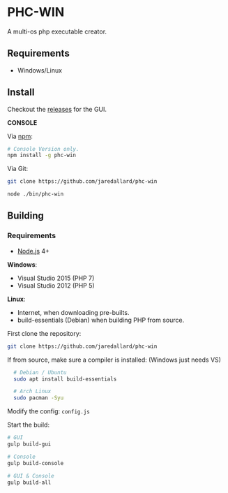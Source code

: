 # PHC-WIN

A multi-os php executable creator.

## Requirements

* Windows/Linux

## Install

Checkout the [releases](https://github.com/jaredallard/phc-win/releases)
for the GUI.

**CONSOLE**

Via [npm](https://npmjs.org):

```bash
# Console Version only.
npm install -g phc-win
```

Via Git:

```bash
git clone https://github.com/jaredallard/phc-win

node ./bin/phc-win
```

## Building

### Requirements

* [Node.js](https://nodejs.org) 4+

**Windows**:

  * Visual Studio 2015 (PHP 7)
  * Visual Studio 2012 (PHP 5)

**Linux**:

  * Internet, when downloading pre-builts.
  * build-essentials (Debian) when building PHP from source.

First clone the repository:

```bash
git clone https://github.com/jaredallard/phc-win
```

If from source, make sure a compiler is installed: (Windows just needs VS)

```bash
  # Debian / Ubuntu
  sudo apt install build-essentials

  # Arch Linux
  sudo pacman -Syu
```

Modify the config: `config.js`

Start the build:

```bash
# GUI
gulp build-gui

# Console
gulp build-console

# GUI & Console
gulp build-all
```
